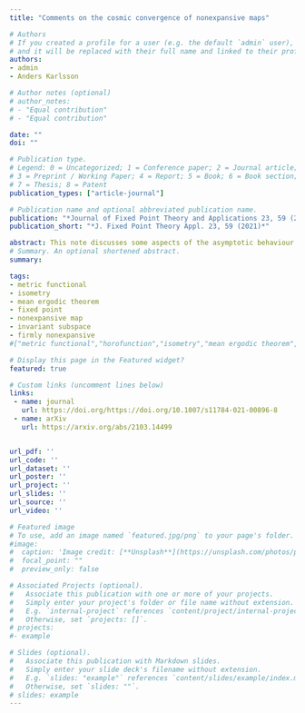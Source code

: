 ```yaml
---
title: "Comments on the cosmic convergence of nonexpansive maps"

# Authors
# If you created a profile for a user (e.g. the default `admin` user), write the username (folder name) here 
# and it will be replaced with their full name and linked to their profile.
authors:
- admin
- Anders Karlsson

# Author notes (optional)
# author_notes:
# - "Equal contribution"
# - "Equal contribution"

date: ""
doi: ""

# Publication type.
# Legend: 0 = Uncategorized; 1 = Conference paper; 2 = Journal article;
# 3 = Preprint / Working Paper; 4 = Report; 5 = Book; 6 = Book section;
# 7 = Thesis; 8 = Patent
publication_types: ["article-journal"]

# Publication name and optional abbreviated publication name.
publication: "*Journal of Fixed Point Theory and Applications 23, 59 (2021)*"
publication_short: "*J. Fixed Point Theory Appl. 23, 59 (2021)*"

abstract: This note discusses some aspects of the asymptotic behaviour of nonexpansive maps. Using metric functionals, we make a connection to the invariant subspace problem and prove a new result for nonexpansive maps of {{< math >}}$\ell_{1}${{< /math >}}. We also point out some inaccurate assertions appearing in the literature on this topic.
# Summary. An optional shortened abstract.
summary: 

tags: 
- metric functional
- isometry
- mean ergodic theorem
- fixed point
- nonexpansive map
- invariant subspace
- firmly nonexpansive
#["metric functional","horofunction","isometry","mean ergodic theorem","fixed point","nonexpansive map","invariant subspace","firmly nonexpansive map"]

# Display this page in the Featured widget?
featured: true

# Custom links (uncomment lines below)
links:
 - name: journal
   url: https://doi.org/https://doi.org/10.1007/s11784-021-00896-8
 - name: arXiv
   url: https://arxiv.org/abs/2103.14499


url_pdf: ''
url_code: ''
url_dataset: ''
url_poster: ''
url_project: ''
url_slides: ''
url_source: ''
url_video: ''

# Featured image
# To use, add an image named `featured.jpg/png` to your page's folder. 
#image:
#  caption: 'Image credit: [**Unsplash**](https://unsplash.com/photos/pLCdAaMFLTE)'
#  focal_point: ""
#  preview_only: false

# Associated Projects (optional).
#   Associate this publication with one or more of your projects.
#   Simply enter your project's folder or file name without extension.
#   E.g. `internal-project` references `content/project/internal-project/index.md`.
#   Otherwise, set `projects: []`.
# projects:
#- example

# Slides (optional).
#   Associate this publication with Markdown slides.
#   Simply enter your slide deck's filename without extension.
#   E.g. `slides: "example"` references `content/slides/example/index.md`.
#   Otherwise, set `slides: ""`.
# slides: example
---
```

